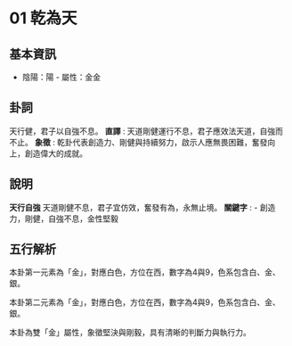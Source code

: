 # 01 乾為天

## 基本資訊
- 陰陽：陽 - 屬性：金金 
## 卦詞
天行健，君子以自強不息。
 **直譯** : 天道剛健運行不息，君子應效法天道，自強而不止。
 **象徵** : 乾卦代表創造力、剛健與持續努力，啟示人應無畏困難，奮發向上，創造偉大的成就。
## 說明
**天行自強** 天道剛健不息，君子宜仿效，奮發有為，永無止境。
**關鍵字** : - 創造力，剛健，自強不息，金性堅毅
## 五行解析
本卦第一元素為「金」，對應白色，方位在西，數字為4與9，色系包含白、金、銀。

本卦第二元素為「金」，對應白色，方位在西，數字為4與9，色系包含白、金、銀。

本卦為雙「金」屬性，象徵堅決與剛毅，具有清晰的判斷力與執行力。

